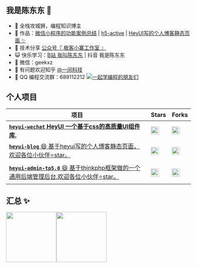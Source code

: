 <!-- ### Hi there 👋 -->

<!--
**geekxz/geekxz** is a ✨ _special_ ✨ repository because its `README.md` (this file) appears on your GitHub profile.

Here are some ideas to get you started:

- 🔭 I’m currently working on ...
- 🌱 I’m currently learning ...
- 👯 I’m looking to collaborate on ...
- 🤔 I’m looking for help with ...
- 💬 Ask me about ...
- 📫 How to reach me: ...
- 😄 Pronouns: ...
- ⚡ Fun fact: ...
-->

## 我是陈东东 🤔

- 🐧 全栈攻城狮，编程知识博主
- 🏡 作品：<a href="https://github.com/geekxz/wxapp-demo" target="_blank">微信小程序的功能案例总结</a> | <a href="https://github.com/geekxz/h5-active" target="_blank">h5-active</a> | <a href="https://github.com/geekxzClub/hey-ui-blog" target="_blank">HeyUI写的个人博客静态页面 ✨</a>
- 🌱 技术分享 <a href="" target="_blank">公众号『 极客小寨工作室 』</a>
- 😺 快乐学习：<a href="https://space.bilibili.com/521101057" target="_blank">B站 我叫陈东东</a> | 抖音 我是陈东东
- 💬 微信：geekxz
- 🤔 有问题欢迎知乎 <a href="https://www.zhihu.com/people/geekxz" target="_blank">@一间科技</a>
- 👬 QQ 编程交流群：689112212 <a target="_blank" href="https://qm.qq.com/cgi-bin/qm/qr?k=Aevn1r1U-DJ7ajBLBjed7VmLV2ZW06hx&jump_from=webapi">
<img border="0" src="https://pub.idqqimg.com/wpa/images/group.png" alt="一起学编程的朋友们" title="一起学编程的朋友们"></a>


## 个人项目

| 项目 | Stars | Forks |
| --- | --- | ---|
| [**`heyui-wechat` HeyUI 一个基于css的高质量UI组件库.**](https://github.com/geekxzClub/heyui-wechat) | <img src="https://img.shields.io/github/stars/geekxzClub/heyui-wechat?style=social" height="22" align="top" /> | <img src="https://img.shields.io/github/forks/geekxzClub/heyui-wechat?style=social" height="22" align="top" /> |
| [**`heyui-blog`** 😄 基于heyui写的个人博客静态页面，欢迎各位小伙伴⭐star。](https://github.com/geekxzClub/heyui-blog) | <img src="https://img.shields.io/github/stars/geekxzClub/heyui-blog?style=social" height="22" align="top" /> | <img src="https://img.shields.io/github/forks/geekxzClub/heyui-blog?style=social" height="22" align="top" /> |
| [**`heyui-admin-tp5.0`** 😄  基于thinkphp框架做的一个通用后端管理后台.欢迎各位小伙伴⭐star。](https://github.com/geekxz/heyui-admin-tp5.0) | <img src="https://img.shields.io/github/stars/geekxz/heyui-admin-tp5.0?style=social" height="22" align="top" /> | <img src="https://img.shields.io/github/forks/geekxz/heyui-admin-tp5.0?style=social" height="22" align="top" /> |


## 汇总 ✨

<img align="" height="137px" src="https://github-readme-stats.vercel.app/api?username=geekxz&hide_title=true&hide_border=true&show_icons=true&include_all_commits=true&line_height=21&theme=radical&locale=cn" /><img align="" height="137px" src="https://github-readme-stats.vercel.app/api/top-langs/?username=geekxz&hide_title=true&hide_border=true&layout=compact&theme=radical&locale=cn" />
